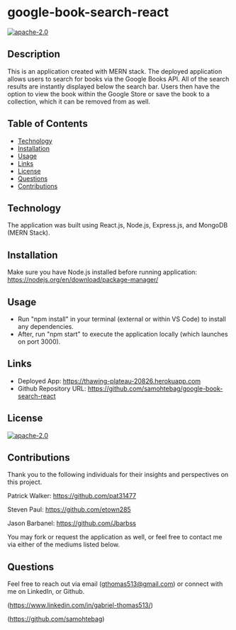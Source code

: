# google-book-search-react

[![apache-2.0](https://img.shields.io/badge/license-apache--2.0-green?style=plastic)](https://www.apache.org/licenses/LICENSE-2.0)

## Description

  This is an application created with MERN stack. The deployed application allows users to search for books via the Google Books API. All of the search results are instantly displayed below the search bar. Users then have the option to view the book within the Google Store or save the book to a collection, which it can be removed from as well. 


## Table of Contents
  * [Technology](#technology)
  * [Installation](#installation)
  * [Usage](#usage)
  * [Links](#links)
  * [License](#license)
  * [Questions](#questions)
  * [Contributions](#contributions)


<a name="#technology"></a>

## Technology

The application was built using React.js, Node.js, Express.js, and MongoDB (MERN Stack).


<a name="#installation"></a>

## Installation

Make sure you have Node.js installed before running application: https://nodejs.org/en/download/package-manager/


<a name="#usage"></a>

## Usage

* Run "npm install" in your terminal (external or within VS Code) to install any dependencies. 
* After, run "npm start" to execute the application locally (which launches on port 3000).


<a name="#links"></a>

## Links
 
  * Deployed App: https://thawing-plateau-20826.herokuapp.com
  * Github Repository URL: https://github.com/samohtebag/google-book-search-react
  

<a name="#license"></a>

## License

  [![apache-2.0](https://img.shields.io/badge/license-apache--2.0-green?style=plastic)](https://www.apache.org/licenses/LICENSE-2.0)

  

<a name="#contributions"></a>

## Contributions

Thank you to the following individuals for their insights and perspectives on this project.

Patrick Walker: https://github.com/pat31477

Steven Paul: https://github.com/etown285

Jason Barbanel: https://github.com/Jbarbss

You may fork or request the application as well, or feel free to contact me via either of the mediums listed below.


<a name="#questions"></a>

## Questions

Feel free to reach out via email (gthomas513@gmail.com) or connect with me on LinkedIn, or Github. 

(https://www.linkedin.com/in/gabriel-thomas513/)

(https://github.com/samohtebag) 